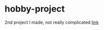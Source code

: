 # hobby-project
2nd project I made, not really complicated 
[link](https://travelhobby-project.netlify.app/)
